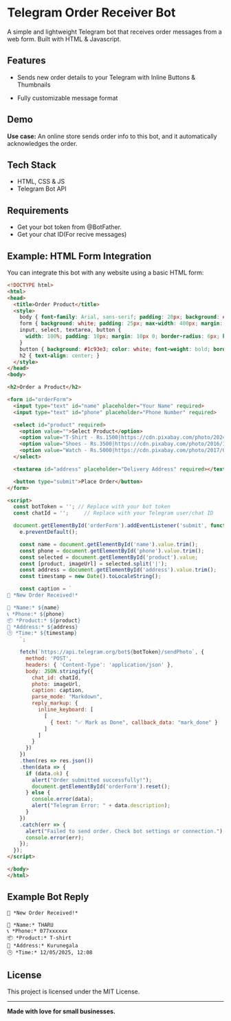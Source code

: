 # Telegram Order Receiver Bot

A simple and lightweight Telegram bot that receives order messages from a web form. Built with HTML & Javascript.


## Features

- Sends new order details to your Telegram with Inline Buttons & Thumbnails

- Fully customizable message format

## Demo

**Use case:** An online store sends order info to this bot, and it automatically acknowledges the order.

## Tech Stack

- HTML, CSS & JS
- Telegram Bot API

## Requirements

- Get your bot token from @BotFather.
- Get your chat ID(For recive messages)


## Example: HTML Form Integration

You can integrate this bot with any website using a basic HTML form:
```html
<!DOCTYPE html>
<html>
<head>
  <title>Order Product</title>
  <style>
    body { font-family: Arial, sans-serif; padding: 20px; background: #eef2f7; }
    form { background: white; padding: 25px; max-width: 400px; margin: auto; border-radius: 12px; box-shadow: 0 4px 10px rgba(0,0,0,0.1); }
    input, select, textarea, button {
      width: 100%; padding: 10px; margin: 10px 0; border-radius: 6px; border: 1px solid #ccc;
    }
    button { background: #1c93e3; color: white; font-weight: bold; border: none; cursor: pointer; }
    h2 { text-align: center; }
  </style>
</head>
<body>

<h2>Order a Product</h2>

<form id="orderForm">
  <input type="text" id="name" placeholder="Your Name" required>
  <input type="text" id="phone" placeholder="Phone Number" required>

  <select id="product" required>
    <option value="">Select Product</option>
    <option value="T-Shirt - Rs.1500|https://cdn.pixabay.com/photo/2024/05/05/05/34/ai-generated-8740242_1280.jpg">T-Shirt</option>
    <option value="Shoes - Rs.3500|https://cdn.pixabay.com/photo/2016/12/11/12/41/shoes-1899327_1280.jpg">Shoes</option>
    <option value="Watch - Rs.5000|https://cdn.pixabay.com/photo/2017/03/20/15/13/wrist-watch-2159351_1280.jpg">Watch</option>
  </select>

  <textarea id="address" placeholder="Delivery Address" required></textarea>

  <button type="submit">Place Order</button>
</form>

<script>
  const botToken = ''; // Replace with your bot token
  const chatId = '';     // Replace with your Telegram user/chat ID

  document.getElementById('orderForm').addEventListener('submit', function(e) {
    e.preventDefault();

    const name = document.getElementById('name').value.trim();
    const phone = document.getElementById('phone').value.trim();
    const selected = document.getElementById('product').value;
    const [product, imageUrl] = selected.split('|');
    const address = document.getElementById('address').value.trim();
    const timestamp = new Date().toLocaleString();

    const caption = `
🛒 *New Order Received!*

👤 *Name:* ${name}
📞 *Phone:* ${phone}
📦 *Product:* ${product}
📍 *Address:* ${address}
🕒 *Time:* ${timestamp}
    `;

    fetch(`https://api.telegram.org/bot${botToken}/sendPhoto`, {
      method: 'POST',
      headers: { 'Content-Type': 'application/json' },
      body: JSON.stringify({
        chat_id: chatId,
        photo: imageUrl,
        caption: caption,
        parse_mode: "Markdown",
        reply_markup: {
          inline_keyboard: [
            [
              { text: "✅ Mark as Done", callback_data: "mark_done" }
            ]
          ]
        }
      })
    })
    .then(res => res.json())
    .then(data => {
      if (data.ok) {
        alert("Order submitted successfully!");
        document.getElementById('orderForm').reset();
      } else {
        console.error(data);
        alert("Telegram Error: " + data.description);
      }
    })
    .catch(err => {
      alert("Failed to send order. Check bot settings or connection.");
      console.error(err);
    });
  });
</script>

</body>
</html>
```

## Example Bot Reply
```
🛒 *New Order Received!*

👤 *Name:* THARU
📞 *Phone:* 077xxxxxx
📦 *Product:* T-shirt
📍 *Address:* Kurunegala
🕒 *Time:* 12/05/2025, 12:08
```


## License

This project is licensed under the MIT License.

---

**Made with love for small businesses.**

